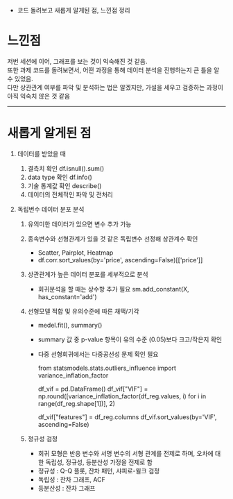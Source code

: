 * 코드 돌려보고 새롭게 알게된 점, 느낀점 정리

# 느낀점

저번 세션에 이어, 그래프를 보는 것이 익숙해진 것 같음. <br>
또한 과제 코드를 돌려보면서, 어떤 과정을 통해 데이터 분석을 진행하는지 큰 틀을 알 수 있었음. <br>
다만 상관관계 여부를 파악 및 분석하는 법은 알겠지만, 가설을 세우고 검증하는 과정이 아직 익숙치 않은 것 같음

---

# 새롭게 알게된 점

1. 데이터를 받았을 때
    1) 결측치 확인 df.isnull().sum()
    2) data type 확인 df.info()
    3) 기술 통계값 확인 describe()
    4) 데이터의 전체적인 파악 및 전처리
    
2. 독립변수 데이터 분포 분석
    1) 유의미한 데이터가 있으면 변수 추가 가능
    2) 종속변수와 선형관계가 있을 것 같은 독립변수 선정해 상관계수 확인
        - Scatter, Pairplot, Heatmap
        - df.corr.sort_values(by='price', ascending=False)[['price']]
    3) 상관관계가 높은 데이터 분포를 세부적으로 분석
        - 회귀분석을 할 때는 상수항 추가 필요 sm.add_constant(X, has_constant='add')
    4) 선형모델 적합 및 유의수준에 따른 채택/기각
        - medel.fit(), summary()
        - summary 값 중 p-value 항목이 유의 수준 (0.05)보다 크고/작은지 확인
        - 다중 선형회귀에서는 다중공선성 문제 확인 필요
            
            from statsmodels.stats.outliers_influence import variance_inflation_factor

            df_vif = pd.DataFrame()
            df_vif["VIF"] = np.round([variance_inflation_factor(df_reg.values, i) for i in range(df_reg.shape[1])], 2)

            df_vif["features"] = df_reg.columns
            df_vif.sort_values(by='VIF', ascending=False)
            
    5) 정규성 검정
         - 회귀 모형은 반응 변수와 서명 변수의 서형 관계를 전제로 하며, 오차에 대한 독립성, 정규성, 등분산성 가정을 전제로 함
         - 정규성 : Q-Q 플롯, 잔차 패턴, 샤피로-윌크 검정
         - 독립성 : 잔차 그래프, ACF
         - 등분산성 : 잔차 그래프 


```python

```
